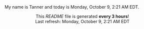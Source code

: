 My name is Tanner and today is Monday, October 9, 2:21 AM EDT.

<p align="center">This <i>README</i> file is generated <b>every 3 hours</b>!</br>Last refresh: Monday, October 9, 2:21 AM EDT<br /></p>
